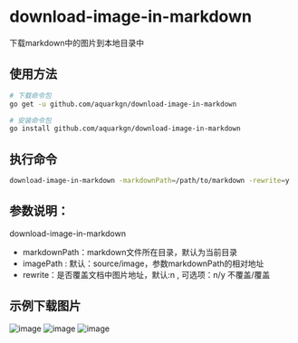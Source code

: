 # download-image-in-markdown
下载markdown中的图片到本地目录中


## 使用方法

```bash
# 下载命令包
go get -u github.com/aquarkgn/download-image-in-markdown

# 安装命令包
go install github.com/aquarkgn/download-image-in-markdown
```

## 执行命令
```bash
download-image-in-markdown -markdownPath=/path/to/markdown -rewrite=y
```

## 参数说明：
download-image-in-markdown
- markdownPath：markdown文件所在目录，默认为当前目录
- imagePath : 默认：source/image，参数markdownPath的相对地址
- rewrite：是否覆盖文档中图片地址，默认:n , 可选项：n/y 不覆盖/覆盖

## 示例下载图片

![image](https://th.bing.com/th/id/OIP.vVsxOjwiBfvojJ_IIqeTEAHaR7?w=144&h=349&c=7&r=0&o=5&pid=1.7) ![image](https://th.bing.com/th/id/OIP.vVsxOjwiBfvojJ_IIqeTEAHaR7?w=144&h=349&c=7&r=0&o=5&pid=1.7) ![image](https://th.bing.com/th/id/OIP.RxL0OCAKQqcmKM0u9_Y7FQHaR_?w=144&h=350&c=7&r=0&o=5&pid=1.7)

